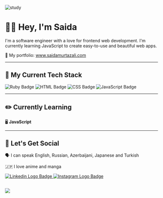 ![study](https://user-images.githubusercontent.com/74564476/226099268-2773c4ff-b8ce-4d8f-aa32-1e870ddc5b42.gif)

# 👋🏼 Hey, I'm Saida

I'm a software engineer with a love for frontend web development. 
I'm currently learning JavaScript to create easy-to-use and beautiful web apps. 

🌟  My portfolio: www.saidamurtazali.com

---

## 🔨 My Current Tech Stack
![Ruby Badge](https://img.shields.io/badge/Ruby-CC342D?style=for-the-badge&logo=ruby&logoColor=white)
![HTML Badge](https://img.shields.io/badge/HTML5-E34F26?style=for-the-badge&logo=html5&logoColor=white)
![CSS Badge](https://img.shields.io/badge/CSS3-1572B6?style=for-the-badge&logo=css3&logoColor=white)
![JavaScript Badge](https://img.shields.io/badge/JavaScript-F7DF1E?style=for-the-badge&logo=javascript&logoColor=black)

---

## ✏️ Currently Learning

🖥️ **JavaScript**

---

## 🥳 Let's Get Social

🗣️  I can speak English, Russian, Azerbaijani, Japanese and Turkish

🇯🇵  I love anime and manga

<a href="https://www.linkedin.com/in/saida-murtazali/">
    <img 
        src="https://img.shields.io/badge/Linkedin-0A66C2?style=for-the-badge&logo=linkedin&logoColor=white"
        alt="Linkedin Logo Badge"
    >
</a>

<a href="https://instagram.com/msaida_m">
    <img 
        src="https://img.shields.io/badge/Instagram-E4405F?style=for-the-badge&logo=instagram&logoColor=white"
        alt="Instagram Logo Badge"
    >
</a>

<br>
<br \>


![](https://komarev.com/ghpvc/?username=saidam90)

